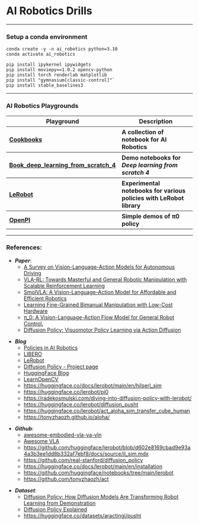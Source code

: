 # AI Robotics Drills

----

### Setup a conda environment

 ```
 conda create -y -n ai_robotics python=3.10
 conda activate ai_robotics

 pip install ipykernel ipywidgets
 pip install moviepy==1.0.2 opencv-python
 pip install torch renderlab matplotlib
 pip install "gymnasium[classic-control]"`
 pip install stable_baselines3
 ```

----

### AI Robotics Playgrounds

<table>
  <thead>
    <tr>
      <th>Playground</th>
      <th>Description</th>
    </tr>
  </thead>
  <tbody>
    <tr>
      <th align="left" rowspan="1"><a href="./Cookbooks/">Cookbooks</a></th>
      <th align="left" rowspan="1">A collection of notebook for AI Robotics</th>
    </tr>
    <tr>
      <th align="left" rowspan="1"><a href="./Book_deep_learning_from_scratch_4/">Book_deep_learning_from_scratch_4</a></th>
      <th align="left" rowspan="1">Demo notebooks for <i>Deep learning from scratch 4</i></th>
    </tr>
    <tr>
      <th align="left" rowspan="1"><a href="./LeRobot/">LeRobot</a></th>
      <th align="left" rowspan="1">Experimental notebooks for various policies with LeRobot library</th>
    </tr>
    <tr>
      <th align="left" rowspan="1"><a href="./OpenPI/">OpenPI</a></th>
      <th align="left" rowspan="1">Simple demos of π0 policy</th>
    </tr>
  </tbody>
</table>

---
### References:

- ***Paper***:
    - [A Survey on Vision-Language-Action Models for Autonomous Driving](https://arxiv.org/abs/2506.24044)
    - [VLA-RL: Towards Masterful and General Robotic Manipulation with Scalable Reinforcement Learning](https://arxiv.org/html/2505.18719v1)
    - [SmolVLA: A Vision-Language-Action Model for Affordable and Efficient Robotics](https://huggingface.co/papers/2506.01844)
    - [Learning Fine-Grained Bimanual Manipulation with Low-Cost Hardware](https://arxiv.org/abs/2304.13705)
    - [π_0: A Vision-Language-Action Flow Model for General Robot Control.](https://arxiv.org/abs/2410.24164)
    - [Diffusion Policy: Visuomotor Policy Learning via Action Diffusion](https://arxiv.org/pdf/2303.04137)

<p></p>

- ***Blog***
    - [Policies in AI Robotics](https://docs.phospho.ai/learn/policies)
    - [LIBERO](https://libero-project.github.io/main.html)
    - [LeRobot](https://huggingface.co/lerobot)
    - [Diffusion Policy - Project page](https://diffusion-policy.cs.columbia.edu/)
    - [HuggingFace Blog](https://huggingface.co/blog/smolvla)
    - [LearnOpenCV](https://learnopencv.com/smolvla-lerobot-vision-language-action-model/)
    - https://huggingface.co/docs/lerobot/main/en/hilserl_sim
    - https://huggingface.co/lerobot/pi0
    - https://radekosmulski.com/diving-into-diffusion-policy-with-lerobot/
    - https://huggingface.co/lerobot/diffusion_pusht
    - https://huggingface.co/lerobot/act_aloha_sim_transfer_cube_human
    - https://tonyzhaozh.github.io/aloha/

<p></p>


- ***Github***:
    - [awesome-embodied-vla-va-vln](https://github.com/jonyzhang2023/awesome-embodied-vla-va-vln)
    - [Awesome VLA](https://github.com/yueen-ma/awesome-vla)
    - https://github.com/huggingface/lerobot/blob/d602e8169cbad9e93a4a3b3ee1dd8b332af7ebf8/docs/source/il_sim.mdx
    - https://github.com/real-stanford/diffusion_policy
    - https://huggingface.co/docs/lerobot/main/en/installation
    - https://github.com/huggingface/notebooks/tree/main/lerobot
    - https://github.com/tonyzhaozh/act

<p></p>


- ***Dataset***:
    - [Diffusion Policy: How Diffusion Models Are Transforming Robot Learning from Demonstration](https://kargarisaac.medium.com/diffusion-policy-how-diffusion-models-are-transforming-robot-learning-from-demonstration-32c27ba829cf)
    - [Diffusion Policy Explained](https://medium.com/@ligerfotis/diffusion-policy-explained-14a3075ba26c)
    - https://huggingface.co/datasets/aractingi/pusht


<p></p>

